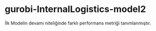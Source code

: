 # gurobi-InternalLogistics-model2
İlk Modelin devamı niteliğinde farklı performans metriği tanımlanmıştır.
